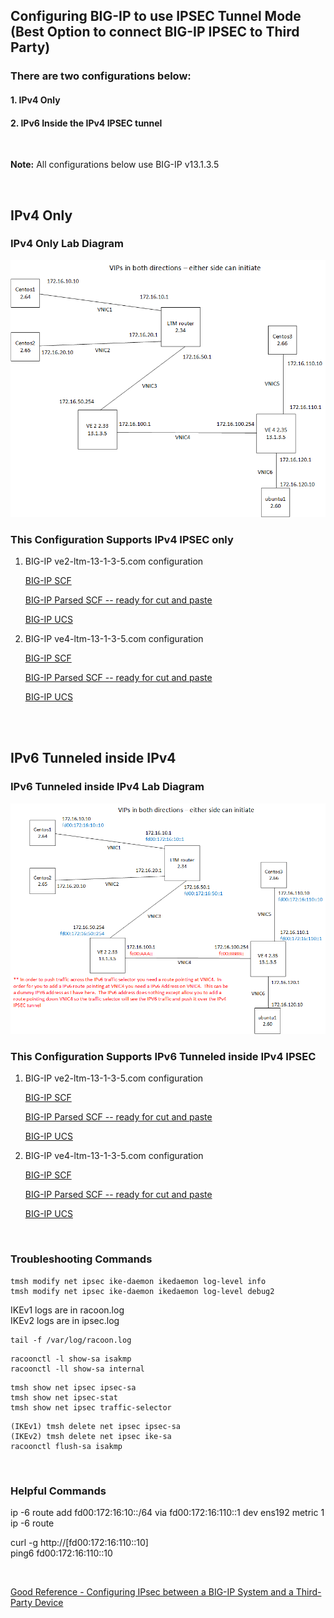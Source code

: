 ## Configuring BIG-IP to use IPSEC Tunnel Mode (Best Option to connect BIG-IP IPSEC to Third Party)  

### There are two configurations below:  
#### 1. IPv4 Only
#### 2. IPv6 Inside the IPv4 IPSEC tunnel
<br/>  

__Note:__ All configurations below use BIG-IP v13.1.3.5  


<br/>  

## IPv4 Only  

### IPv4 Only Lab Diagram  

![Lab Diagram](https://github.com/grmarxer/Misc-Documentation/blob/master/IPSEC/diagram/ipsec_lab_ipv4_only.png)  


###  This Configuration Supports IPv4 IPSEC only  

1. BIG-IP ve2-ltm-13-1-3-5.com configuration  

    [BIG-IP SCF](https://github.com/grmarxer/Misc-Documentation/tree/master/IPSEC/configurations/ve2-ltm-13-1-3-5_IPv4-only.txt)  

    [BIG-IP Parsed SCF -- ready for cut and paste](https://github.com/grmarxer/Misc-Documentation/tree/master/IPSEC/configurations/ve2-ltm-13-1-3-5_IPv4_only_parsed.txt)  

    [BIG-IP UCS](https://github.com/grmarxer/Misc-Documentation/tree/master/IPSEC/configurations/ve2-ltm-13-1-3-5.com-IPv4-only.ucs)  

2. BIG-IP ve4-ltm-13-1-3-5.com configuration

    [BIG-IP SCF](https://github.com/grmarxer/Misc-Documentation/tree/master/IPSEC/configurations/ve4-ltm-13-1-3-5_IPv4_only.txt)  

    [BIG-IP Parsed SCF -- ready for cut and paste](https://github.com/grmarxer/Misc-Documentation/tree/master/IPSEC/configurations/ve4-ltm-13-1-3-5_IPv4_only_parsed.txt)  

    [BIG-IP UCS](https://github.com/grmarxer/Misc-Documentation/tree/master/IPSEC/configurations/ve4-ltm-13-1-3-5.com-IPv4-only.ucs)  


<br/>  
<br/>  

## IPv6 Tunneled inside IPv4  

### IPv6 Tunneled inside IPv4 Lab Diagram  

![Lab Diagram](https://github.com/grmarxer/Misc-Documentation/blob/master/IPSEC/diagram/ipsec_lab_IPv6_inside_ipv4.png)  


###  This Configuration Supports IPv6 Tunneled inside IPv4 IPSEC  

1. BIG-IP ve2-ltm-13-1-3-5.com configuration  

    [BIG-IP SCF](https://github.com/grmarxer/Misc-Documentation/tree/master/IPSEC/configurations/ve2-ltm-13-1-3-5_IPv6_inside_IPv4_IPSEC_tunnel.txt)  

    [BIG-IP Parsed SCF -- ready for cut and paste](https://github.com/grmarxer/Misc-Documentation/tree/master/IPSEC/configurations/ve2-ltm-13-1-3-5_IPv6_inside_IPv4_IPSEC_tunnel_parsed.txt)  

    [BIG-IP UCS](https://github.com/grmarxer/Misc-Documentation/tree/master/IPSEC/configurations/ve2-ltm-13-1-3-5.com-ipv6-in-ipv4-tunnel.ucs)  

2. BIG-IP ve4-ltm-13-1-3-5.com configuration

    [BIG-IP SCF](https://github.com/grmarxer/Misc-Documentation/tree/master/IPSEC/configurations/ve4-ltm-13-1-3-5_IPv6_inside_IPv4_IPSEC_tunnel.txt)  

    [BIG-IP Parsed SCF -- ready for cut and paste](https://github.com/grmarxer/Misc-Documentation/tree/master/IPSEC/configurations/ve4-ltm-13-1-3-5_IPv6_inside_IPv4_IPSEC_tunnel_parsed.txt)  

    [BIG-IP UCS](https://github.com/grmarxer/Misc-Documentation/tree/master/IPSEC/configurations/ve4-ltm-13-1-3-5.com-ipv6-in-ipv4-ipsec-tunnel.ucs)  

<br/>  

### Troubleshooting Commands
```
tmsh modify net ipsec ike-daemon ikedaemon log-level info
tmsh modify net ipsec ike-daemon ikedaemon log-level debug2
```  

IKEv1 logs are in racoon.log  
IKEv2 logs are in ipsec.log
```
tail -f /var/log/racoon.log
```  
```
racoonctl -l show-sa isakmp
racoonctl -ll show-sa internal
```  
```
tmsh show net ipsec ipsec-sa
tmsh show net ipsec-stat
tmsh show net ipsec traffic-selector
```  
```
(IKEv1) tmsh delete net ipsec ipsec-sa
(IKEv2) tmsh delete net ipsec ike-sa
racoonctl flush-sa isakmp
```  

<br/>  

### Helpful Commands  

ip -6 route add fd00:172:16:10::/64 via fd00:172:16:110::1 dev ens192 metric 1  
ip -6 route  

curl -g http://[fd00:172:16:110::10]  
ping6 fd00:172:16:110::10  


<br/>  

[Good Reference - Configuring IPsec between a BIG-IP System and a Third-Party Device](https://techdocs.f5.com/kb/en-us/products/big-ip_ltm/manuals/product/bigip-tmos-tunnels-ipsec-13-0-0/10.html)  


